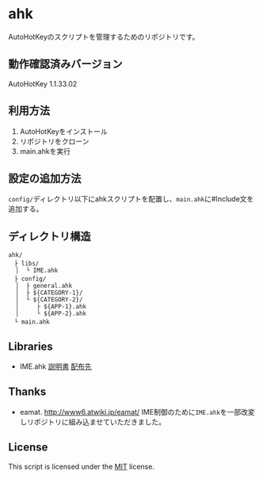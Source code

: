 # ahk

AutoHotKeyのスクリプトを管理するためのリポジトリです。

## 動作確認済みバージョン

AutoHotKey 1.1.33.02

## 利用方法

1. AutoHotKeyをインストール
1. リポジトリをクローン
1. main.ahkを実行

## 設定の追加方法

`config/`ディレクトリ以下にahkスクリプトを配置し、`main.ahk`に#Include文を追加する。

## ディレクトリ構造

```
ahk/
　├ libs/
  │  └ IME.ahk
　├ config/
  │  ├ general.ahk
  │  ├ ${CATEGORY-1}/
  │  └ ${CATEGORY-2}/
  │     ├ ${APP-1}.ahk
  │     └ ${APP-2}.ahk
　└ main.ahk
```



## Libraries

- IME.ahk
[説明書](https://w.atwiki.jp/eamat/pages/20.html)
[配布先](http://www6.atwiki.jp/eamat/)

## Thanks

- eamat. http://www6.atwiki.jp/eamat/
IME制御のために`IME.ahk`を一部改変しリポジトリに組み込ませていただきました。

## License

This script is licensed under the [MIT](LICENSE) license.